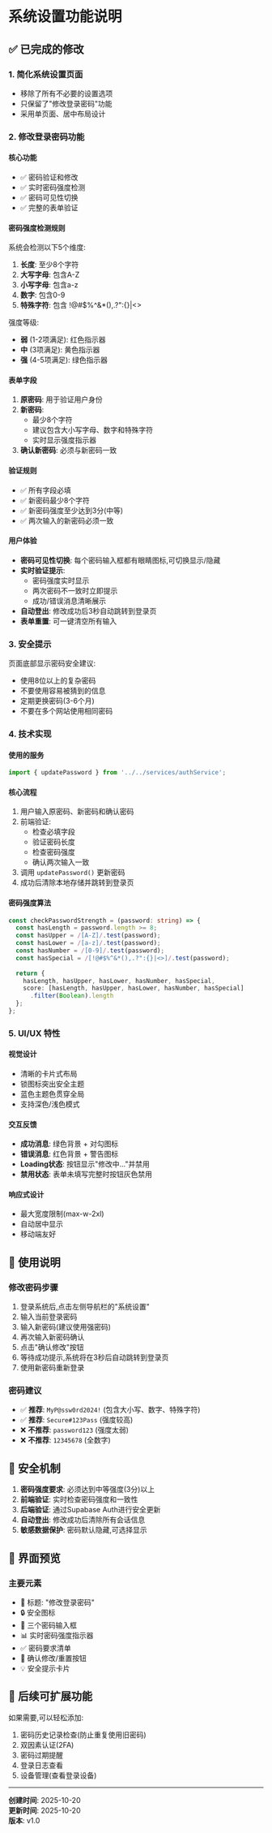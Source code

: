 # 系统设置功能说明

## ✅ 已完成的修改

### 1. **简化系统设置页面**
- 移除了所有不必要的设置选项
- 只保留了"修改登录密码"功能
- 采用单页面、居中布局设计

### 2. **修改登录密码功能**

#### 核心功能
- ✅ 密码验证和修改
- ✅ 实时密码强度检测
- ✅ 密码可见性切换
- ✅ 完整的表单验证

#### 密码强度检测规则
系统会检测以下5个维度:
1. **长度**: 至少8个字符
2. **大写字母**: 包含A-Z
3. **小写字母**: 包含a-z
4. **数字**: 包含0-9
5. **特殊字符**: 包含 !@#$%^&*(),.?":{}|<>

强度等级:
- **弱** (1-2项满足): 红色指示器
- **中** (3项满足): 黄色指示器
- **强** (4-5项满足): 绿色指示器

#### 表单字段
1. **原密码**: 用于验证用户身份
2. **新密码**: 
   - 最少8个字符
   - 建议包含大小写字母、数字和特殊字符
   - 实时显示强度指示器
3. **确认新密码**: 必须与新密码一致

#### 验证规则
- ✅ 所有字段必填
- ✅ 新密码最少8个字符
- ✅ 新密码强度至少达到3分(中等)
- ✅ 两次输入的新密码必须一致

#### 用户体验
- **密码可见性切换**: 每个密码输入框都有眼睛图标,可切换显示/隐藏
- **实时验证提示**: 
  - 密码强度实时显示
  - 两次密码不一致时立即提示
  - 成功/错误消息清晰展示
- **自动登出**: 修改成功后3秒自动跳转到登录页
- **表单重置**: 可一键清空所有输入

### 3. **安全提示**
页面底部显示密码安全建议:
- 使用8位以上的复杂密码
- 不要使用容易被猜到的信息
- 定期更换密码(3-6个月)
- 不要在多个网站使用相同密码

### 4. **技术实现**

#### 使用的服务
```typescript
import { updatePassword } from '../../services/authService';
```

#### 核心流程
1. 用户输入原密码、新密码和确认密码
2. 前端验证:
   - 检查必填字段
   - 验证密码长度
   - 检查密码强度
   - 确认两次输入一致
3. 调用 `updatePassword()` 更新密码
4. 成功后清除本地存储并跳转到登录页

#### 密码强度算法
```typescript
const checkPasswordStrength = (password: string) => {
  const hasLength = password.length >= 8;
  const hasUpper = /[A-Z]/.test(password);
  const hasLower = /[a-z]/.test(password);
  const hasNumber = /[0-9]/.test(password);
  const hasSpecial = /[!@#$%^&*(),.?":{}|<>]/.test(password);
  
  return {
    hasLength, hasUpper, hasLower, hasNumber, hasSpecial,
    score: [hasLength, hasUpper, hasLower, hasNumber, hasSpecial]
      .filter(Boolean).length
  };
};
```

### 5. **UI/UX 特性**

#### 视觉设计
- 清晰的卡片式布局
- 锁图标突出安全主题
- 蓝色主题色贯穿全局
- 支持深色/浅色模式

#### 交互反馈
- **成功消息**: 绿色背景 + 对勾图标
- **错误消息**: 红色背景 + 警告图标
- **Loading状态**: 按钮显示"修改中..."并禁用
- **禁用状态**: 表单未填写完整时按钮灰色禁用

#### 响应式设计
- 最大宽度限制(max-w-2xl)
- 自动居中显示
- 移动端友好

## 📝 使用说明

### 修改密码步骤
1. 登录系统后,点击左侧导航栏的"系统设置"
2. 输入当前登录密码
3. 输入新密码(建议使用强密码)
4. 再次输入新密码确认
5. 点击"确认修改"按钮
6. 等待成功提示,系统将在3秒后自动跳转到登录页
7. 使用新密码重新登录

### 密码建议
- ✅ **推荐**: `MyP@ssw0rd2024!` (包含大小写、数字、特殊字符)
- ✅ **推荐**: `Secure#123Pass` (强度较高)
- ❌ **不推荐**: `password123` (强度太弱)
- ❌ **不推荐**: `12345678` (全数字)

## 🔐 安全机制

1. **密码强度要求**: 必须达到中等强度(3分)以上
2. **前端验证**: 实时检查密码强度和一致性
3. **后端验证**: 通过Supabase Auth进行安全更新
4. **自动登出**: 修改成功后清除所有会话信息
5. **敏感数据保护**: 密码默认隐藏,可选择显示

## 🎨 界面预览

### 主要元素
- 📱 标题: "修改登录密码"
- 🔒 安全图标
- 📝 三个密码输入框
- 📊 实时密码强度指示器
- ✅ 密码要求清单
- 🔘 确认修改/重置按钮
- 💡 安全提示卡片

## 🚀 后续可扩展功能

如果需要,可以轻松添加:
1. 密码历史记录检查(防止重复使用旧密码)
2. 双因素认证(2FA)
3. 密码过期提醒
4. 登录日志查看
5. 设备管理(查看登录设备)

---

**创建时间**: 2025-10-20  
**更新时间**: 2025-10-20  
**版本**: v1.0

